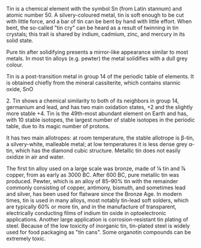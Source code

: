 ﻿Tin is a chemical element with the symbol Sn (from Latin stannum) and atomic number 50. A silvery-coloured metal, tin is soft enough to be cut with little force, and a bar of tin can be bent by hand with little effort. When bent, the so-called "tin cry" can be heard as a result of twinning in tin crystals; this trait is shared by indium, cadmium, zinc, and mercury in its solid state.

Pure tin after solidifying presents a mirror-like appearance similar to most metals. In most tin alloys (e.g. pewter) the metal solidifies with a dull grey colour.

Tin is a post-transition metal in group 14 of the periodic table of elements. It is obtained chiefly from the mineral cassiterite, which contains stannic oxide, SnO

2\. Tin shows a chemical similarity to both of its neighbors in group 14, germanium and lead, and has two main oxidation states, +2 and the slightly more stable +4. Tin is the 49th-most abundant element on Earth and has, with 10 stable isotopes, the largest number of stable isotopes in the periodic table, due to its magic number of protons.

It has two main allotropes: at room temperature, the stable allotrope is β-tin, a silvery-white, malleable metal; at low temperatures it is less dense grey α-tin, which has the diamond cubic structure. Metallic tin does not easily oxidize in air and water.

The first tin alloy used on a large scale was bronze, made of 1⁄8 tin and 7⁄8 copper, from as early as 3000 BC. After 600 BC, pure metallic tin was produced. Pewter, which is an alloy of 85–90% tin with the remainder commonly consisting of copper, antimony, bismuth, and sometimes lead and silver, has been used for flatware since the Bronze Age. In modern times, tin is used in many alloys, most notably tin-lead soft solders, which are typically 60% or more tin, and in the manufacture of transparent, electrically conducting films of indium tin oxide in optoelectronic applications. Another large application is corrosion-resistant tin plating of steel. Because of the low toxicity of inorganic tin, tin-plated steel is widely used for food packaging as "tin cans". Some organotin compounds can be extremely toxic.
